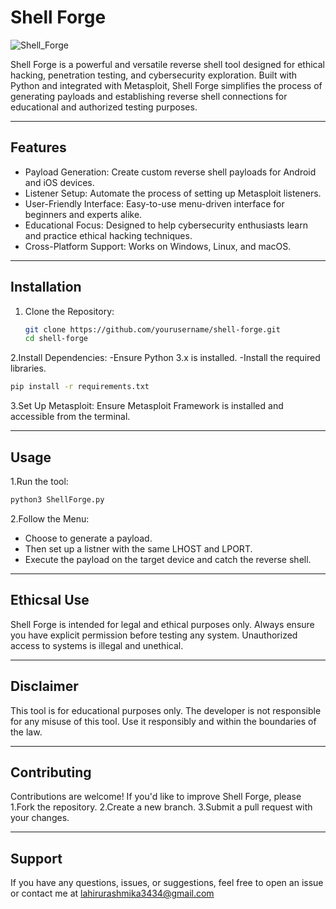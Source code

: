 # Shell Forge

![Shell_Forge](https://github.com/user-attachments/assets/788138b0-2ff7-482c-a81e-7f36382d9ef1)


Shell Forge is a powerful and versatile reverse shell tool designed for ethical hacking, penetration testing, and cybersecurity exploration. Built with Python and integrated with Metasploit, Shell Forge simplifies the process of generating payloads and establishing reverse shell connections for educational and authorized testing purposes.

---

## Features

- Payload Generation: Create custom reverse shell payloads for Android and iOS devices.
- Listener Setup: Automate the process of setting up Metasploit listeners.
- User-Friendly Interface: Easy-to-use menu-driven interface for beginners and experts alike.
- Educational Focus: Designed to help cybersecurity enthusiasts learn and practice ethical hacking techniques.
- Cross-Platform Support: Works on Windows, Linux, and macOS.

---

## Installation

1. Clone the Repository:
   ```bash
   git clone https://github.com/yourusername/shell-forge.git
   cd shell-forge

2.Install Dependencies:
-Ensure Python 3.x is installed.
-Install the required libraries.
   ```bash
   pip install -r requirements.txt
   ```
3.Set Up Metasploit:
   Ensure Metasploit Framework is installed and accessible from the terminal.

---

## Usage

1.Run the tool:
```bash
python3 ShellForge.py
```
2.Follow the Menu:
- Choose to generate a payload.
- Then set up a listner with the same LHOST and LPORT.
- Execute the payload on the target device and catch the reverse shell.

---

## Ethicsal Use
Shell Forge is intended for legal and ethical purposes only. Always ensure you have explicit permission before testing any system. Unauthorized access to systems is illegal and unethical.

---

## Disclaimer
This tool is for educational purposes only. The developer is not responsible for any misuse of this tool. Use it responsibly and within the boundaries of the law.

---

## Contributing
Contributions are welcome! If you'd like to improve Shell Forge, please
    1.Fork the repository.
    2.Create a new branch.
    3.Submit a pull request with your changes.

---

## Support
If you have any questions, issues, or suggestions, feel free to open an issue or contact me at lahirurashmika3434@gmail.com
